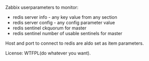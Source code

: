 Zabbix userparameters to monitor:

  - redis server info - any key value from any section
  - redis server config - any config parameter value
  - redis sentinel ckquorum for master
  - redis sentinel number of usable sentinels for master

Host and port to connect to redis are aldo set as item parameters.

License: WTFPL(do whatever you want).
